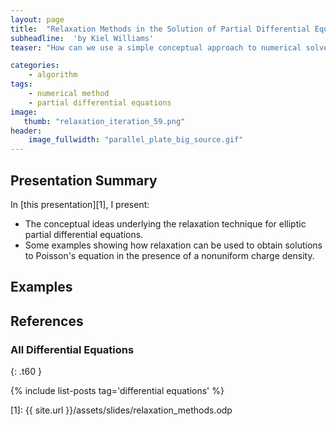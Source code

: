 ```yaml
---
layout: page
title:  "Relaxation Methods in the Solution of Partial Differential Equations"
subheadline:  'by Kiel Williams'
teaser: "How can we use a simple conceptual approach to numerical solve a nontrivial PDE?"

categories:
    - algorithm
tags:
    - numerical method
    - partial differential equations
image:
   thumb: "relaxation_iteration_59.png"
header:
    image_fullwidth: "parallel_plate_big_source.gif"
---
```

<!-- Page Content Starts Here -->

## Presentation Summary
In [this presentation][1], I present:

  * The conceptual ideas underlying the relaxation technique for elliptic partial differential equations.
  * Some examples showing how relaxation can be used to obtain solutions to Poisson's equation in the presence of a nonuniform charge density.

## Examples

## References

### All Differential Equations
{: .t60 }

{% include list-posts tag='differential equations' %}

[1]: {{ site.url }}/assets/slides/relaxation_methods.odp
